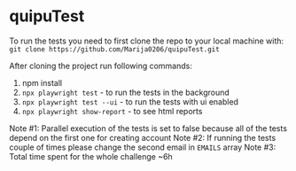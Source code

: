 # quipuTest
To run the tests you need to first clone the repo to your local machine with:
`git clone https://github.com/Marija0206/quipuTest.git`

After cloning the project run following commands:
1. npm install
2. `npx playwright test` - to run the tests in the background
3. `npx playwright test --ui` - to run the tests with ui enabled
4. `npx playwright show-report` - to see html reports


Note #1: Parallel execution of the tests is set to false because all of the tests depend on the first one for creating account
Note #2: If running the tests couple of times please change the second email in `EMAILS` array
Note #3: Total time spent for the whole challenge ~6h

